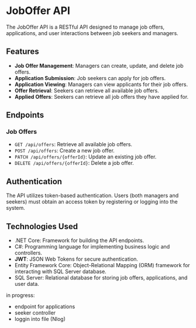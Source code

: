 # JobOffer API

The JobOffer API is a RESTful API designed to manage job offers, applications, and user interactions between job seekers and managers.

## Features

- **Job Offer Management**: Managers can create, update, and delete job offers.
- **Application Submission**: Job seekers can apply for job offers.
- **Application Viewing**: Managers can view applicants for their job offers.
- **Offer Retrieval**: Seekers can retrieve all available job offers.
- **Applied Offers**: Seekers can retrieve all job offers they have applied for.

## Endpoints

### Job Offers

- `GET /api/offers`: Retrieve all available job offers.
- `POST /api/offers`: Create a new job offer.
- `PATCH /api/offers/{offerId}`: Update an existing job offer.
- `DELETE /api/offers/{offerId}`: Delete a job offer.


## Authentication

The API utilizes token-based authentication. Users (both managers and seekers) must obtain an access token by registering or logging into the system.

## Technologies Used

- .NET Core: Framework for building the API endpoints.
- C#: Programming language for implementing business logic and controllers.
- **JWT**: JSON Web Tokens for secure authentication.
- Entity Framework Core: Object-Relational Mapping (ORM) framework for interacting with SQL Server database.
- SQL Server: Relational database for storing job offers, applications, and user data.


in progress:
- endpoint for applications
- seeker controller
- loggin into file (Nlog)
